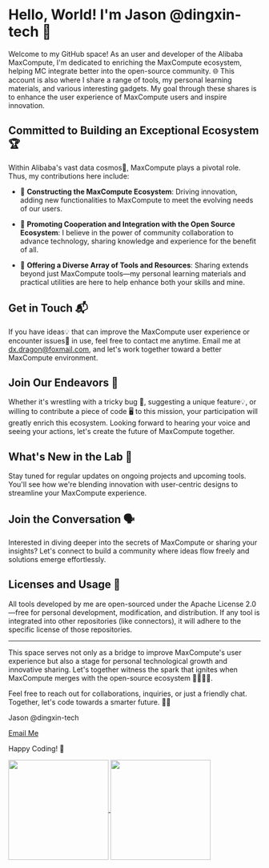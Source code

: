 # Hello, World! I'm Jason @dingxin-tech 👋

Welcome to my GitHub space! As an user and developer of the Alibaba MaxCompute, I'm dedicated to enriching the MaxCompute ecosystem, helping MC integrate better into the open-source community. 🌐 This account is also where I share a range of tools, my personal learning materials, and various interesting gadgets. My goal through these shares is to enhance the user experience of MaxCompute users and inspire innovation.

## Committed to Building an Exceptional Ecosystem 🏆

Within Alibaba's vast data cosmos🌌, MaxCompute plays a pivotal role. Thus, my contributions here include:

- 🌟 **Constructing the MaxCompute Ecosystem**: Driving innovation, adding new functionalities to MaxCompute to meet the evolving needs of our users.

- 🤗 **Promoting Cooperation and Integration with the Open Source Ecosystem**: I believe in the power of community collaboration to advance technology, sharing knowledge and experience for the benefit of all.

- 🧰 **Offering a Diverse Array of Tools and Resources**: Sharing extends beyond just MaxCompute tools—my personal learning materials and practical utilities are here to help enhance both your skills and mine.

## Get in Touch 📬

If you have ideas💡 that can improve the MaxCompute user experience or encounter issues🚧 in use, feel free to contact me anytime. Email me at [dx.dragon@foxmail.com](mailto:dx.dragon@foxmail.com), and let's work together toward a better MaxCompute environment.

## Join Our Endeavors 🌱

Whether it's wrestling with a tricky bug 🐛, suggesting a unique feature💡, or willing to contribute a piece of code 🖥️ to this mission, your participation will greatly enrich this ecosystem. Looking forward to hearing your voice and seeing your actions, let's create the future of MaxCompute together.

## What's New in the Lab 🔬

Stay tuned for regular updates on ongoing projects and upcoming tools. You'll see how we're blending innovation with user-centric designs to streamline your MaxCompute experience.

## Join the Conversation 🗣️

Interested in diving deeper into the secrets of MaxCompute or sharing your insights? Let's connect to build a community where ideas flow freely and solutions emerge effortlessly.

## Licenses and Usage 📜

All tools developed by me are open-sourced under the Apache License 2.0—free for personal development, modification, and distribution. If any tool is integrated into other repositories (like connectors), it will adhere to the specific license of those repositories.

---

This space serves not only as a bridge to improve MaxCompute's user experience but also a stage for personal technological growth and innovative sharing. Let's together witness the spark that ignites when MaxCompute merges with the open-source ecosystem 🚀💼👨‍💻.

Feel free to reach out for collaborations, inquiries, or just a friendly chat. Together, let's code towards a smarter future. 🌈✨

Jason @dingxin-tech

[Email Me](mailto:dx.dragon@foxmail.com)

Happy Coding! 🎉

<a href="https://github.com/anuraghazra/github-readme-stats">
  <img height=200 align="center" src="https://github-readme-stats.vercel.app/api?username=dingxin-tech" />
</a>
<a href="https://github.com/anuraghazra/convoychat">
  <img height=200 align="center" src="https://github-readme-stats.vercel.app/api/top-langs?username=dingxin-tech&layout=compact&langs_count=8&card_width=320" />
</a>

